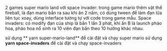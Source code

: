  2 games super mario land với space invader:
 trong game mario thêm vật thể fireball, là đạn mario bắn ra sau khi ăn 2 nấm, có dùng tween để làm đạn lửa liên tục xoay, dùng interface tương tự với code trong game mẫu.
Space invaders: có modify đạn của ship là bắn 1 lần 3 phát, khi ấn B là launch pháo hoa, pháo hoa nổ sinh ra 10 viên đạn bắn theo 10 hướng khác nhau.

sử dụng ** yarn super-mario-land** để cài đặt và chạy super mario
sử dụng **yarn space-invaders** để cài đặt và chạy space-invaders
